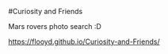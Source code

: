 #Curiosity and Friends

Mars rovers photo search :D

https://flooyd.github.io/Curiosity-and-Friends/
